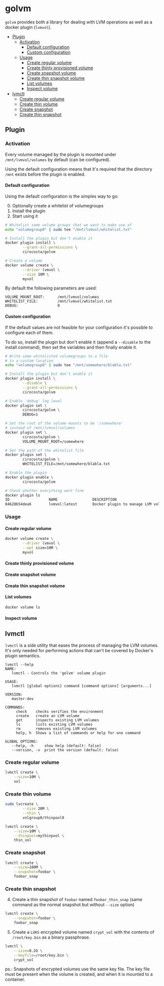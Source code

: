 # golvm

`golvm` provides both a library for dealing with LVM operations as well as a docker plugin (`lvmvol`).


<!-- START doctoc generated TOC please keep comment here to allow auto update -->
<!-- DON'T EDIT THIS SECTION, INSTEAD RE-RUN doctoc TO UPDATE -->


- [Plugin](#plugin)
  - [Activation](#activation)
    - [Default configuration](#default-configuration)
    - [Custom configuration](#custom-configuration)
  - [Usage](#usage)
    - [Create regular volume](#create-regular-volume)
    - [Create thinly provisioned volume](#create-thinly-provisioned-volume)
    - [Create snapshot volume](#create-snapshot-volume)
    - [Create thin snapshot volume](#create-thin-snapshot-volume)
    - [List volumes](#list-volumes)
    - [Inspect volume](#inspect-volume)
- [lvmctl](#lvmctl)
  - [Create regular volume](#create-regular-volume-1)
  - [Create thin volume](#create-thin-volume)
  - [Create snapshot](#create-snapshot)
  - [Create thin snapshot](#create-thin-snapshot)

<!-- END doctoc generated TOC please keep comment here to allow auto update -->


## Plugin

### Activation

Every volume managed by the plugin is mounted under `/mnt/lvmvol/volumes` by default (can be configured). 

Using the default configuration means that it's required that the directory `/mnt` exists before the plugin is enabled.


#### Default configuration

Using the default configuration is the simples way to go:

0. Optionally create a whitelist of volumegroups
1. Install the plugin
2. Start using it


```sh
# Whitelist some volume groups that we want to make use of
echo "volumegroup0" | sudo tee "/mnt/lvmvol/whitelist.txt"

# Install the plugin but don't enable it
docker plugin install \
        --grant-all-permissions \
        cirocosta/golvm

# Create a volume
docker volume create \
        --driver lvmvol \
        --size 10M \
        myvol
```

By default the following parameters are used:

```
VOLUME_MOUNT_ROOT:      /mnt/lvmvol/volumes
WHITELIST_FILE:         /mnt/lvmvol/whitelist.txt
DEBUG:                  0
```


#### Custom configuration

If the default values are not feasible for your configuration it's possible to configure each of them. 

To do so, install the plugin but don't enable it (append a `--disable` to the install command), then set the variables and then finally enable it.


```sh
# Write some whitelisted volumegroups to a file
# in a custom location
echo "volumegroup0" | sudo tee "/mnt/somewhere/blabla.txt"

# Install the plugin but don't enable it
docker plugin install \
        --disable \
        --grant-all-permissions \
        cirocosta/golvm

# Enable 'debug' log level
docker plugin set \
        cirocosta/golvm \
        DEBUG=1

# Set the root of the volume mounts to be '/somewhere'
# instead of /mnt/lvmvol/volumes
docker plugin set \
        cirocosta/golvm \
        VOLUME_MOUNT_ROOT=/somewhere

# Set the path of the whitelist file
docker plugin set \
        cirocosta/golvm \
        WHITELIST_FILE=/mnt/somewhere/blabla.txt

# Enable the plugin
docker plugin enable \
        cirocosta/golvm

# Check whether everything went fine
docker plugin ls
ID                  NAME                DESCRIPTION                           ENABLED
84628b54dea6        lvmvol:latest       Docker plugin to manage LVM volumes   true
```

### Usage

#### Create regular volume

```sh
docker volume create \
        --driver lvmvol \
        --opt size=10M \
        myvol
```

#### Create thinly provisioned volume

#### Create snapshot volume

#### Create thin snapshot volume

#### List volumes

```sh
docker volume ls
``` 

#### Inspect volume

## lvmctl

`lvmctl` is a side utility that eases the process of managing the LVM volumes. It's only needed for performing actions that can't be covered by Docker's plugin semantics.

```
lvmctl --help
NAME:
   lvmctl - Controls the 'golvm' volume plugin

USAGE:
   lvmctl [global options] command [command options] [arguments...]

VERSION:
   master-dev

COMMANDS:
     check    checks verifies the environment
     create   create an LVM volume
     get      inspects existing LVM volumes
     ls       lists existing LVM volumes
     rm       removes existing LVM volumes
     help, h  Shows a list of commands or help for one command

GLOBAL OPTIONS:
   --help, -h     show help (default: false)
   --version, -v  print the version (default: false)
``` 

### Create regular volume

```sh
lvmctl create \
	--size=10M \
	vol
```

### Create thin volume

```sh
sudo lvcreate \
        --size 20M \
        --thin \
        volgroup0/thinpool0

lvmctl create \
	--size=10M \
	--thinpool=mythinpool \
	thin_vol
```

### Create snapshot


```sh
lvmctl create \
	--size=100M \
	--snapshot=foobar \
	foobar_snap
```

### Create thin snapshot


4.	Create a thin snapshot of `foobar` named `foobar_thin_snap` (same command as the normal snapshot but without `--size` option)

```sh
lvmctl create \
	--snapshot=foobar \
	foobar_snap
```

5.	Create a `LUKS` encrypted volume named `crypt_vol` with the contents of `/root/key.bin` as a binary passphrase. 

```sh
lvmctl \
	--size=0.2G \
	--keyfile=/root/key.bin \
	crypt_vol
```

ps.: Snapshots of encrypted volumes use the same key file. The key file must be present when the volume is created, and when it is mounted to a container.


